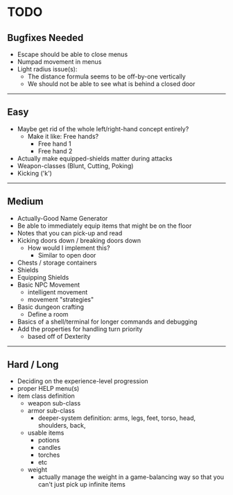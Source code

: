 # TODO

## Bugfixes Needed

- Escape should be able to close menus
- Numpad movement in menus
- Light radius issue(s):
    - The distance formula seems to be off-by-one vertically
    - We should not be able to see what is behind a closed door

--------------------------------------------------------------------------------

## Easy 

- Maybe get rid of the whole left/right-hand concept entirely? 
    - Make it like: Free hands?
        - Free hand 1
        - Free hand 2
- Actually make equipped-shields matter during attacks
- Weapon-classes (Blunt, Cutting, Poking)
- Kicking ('k')

--------------------------------------------------------------------------------

## Medium

- Actually-Good Name Generator
- Be able to immediately equip items that might be on the floor
- Notes that you can pick-up and read
- Kicking doors down / breaking doors down
    - How would I implement this?
        - Similar to open door
- Chests / storage containers
- Shields
- Equipping Shields
- Basic NPC Movement
    - intelligent movement
    - movement "strategies"
- Basic dungeon crafting
    - Define a room
- Basics of a shell/terminal for longer commands and debugging
- Add the properties for handling turn priority
    - based off of Dexterity

--------------------------------------------------------------------------------

## Hard / Long

- Deciding on the experience-level progression
- proper HELP menu(s)
- item class definition
    - weapon sub-class 
    - armor sub-class
        - deeper-system definition:
            arms, legs, feet, torso, head, shoulders, back, 
    - usable items
        - potions
        - candles
        - torches
        - etc
    - weight
        - actually manage the weight in a game-balancing way so that you can't just pick up infinite items


